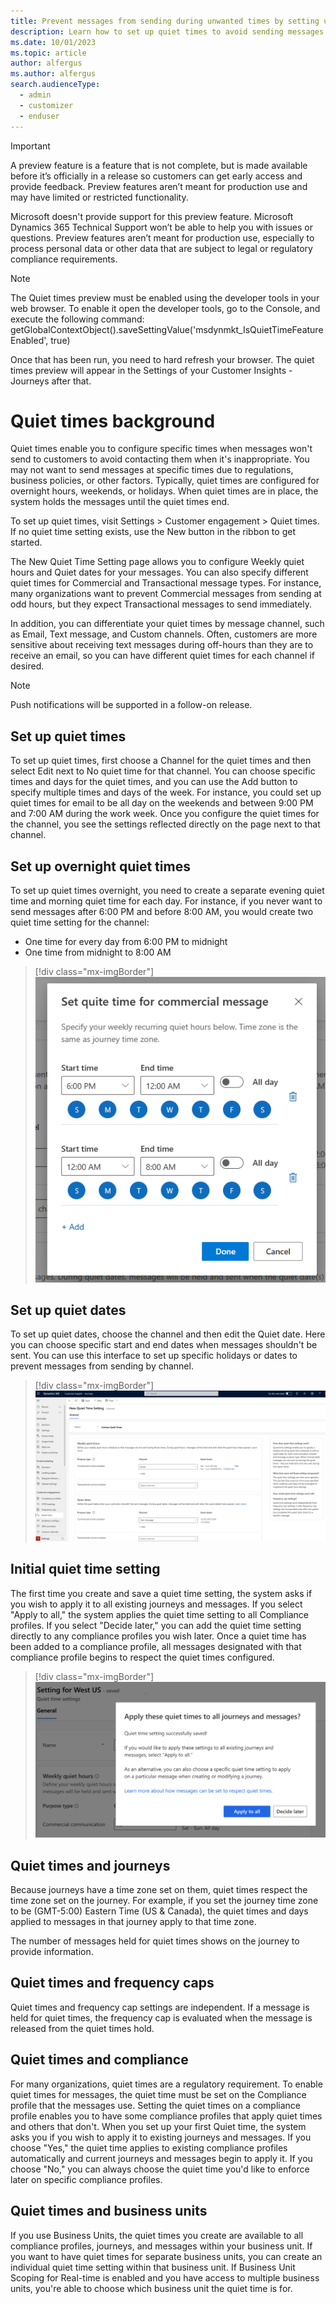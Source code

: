 ```yaml
---
title: Prevent messages from sending during unwanted times by setting up quiet times
description: Learn how to set up quiet times to avoid sending messages during unwanted times
ms.date: 10/01/2023
ms.topic: article
author: alfergus
ms.author: alfergus
search.audienceType: 
  - admin
  - customizer
  - enduser
---
```


>[!IMPORTANT]
> A preview feature is a feature that is not complete, but is made available before it’s officially in a release so customers can get early access and provide feedback. Preview features aren’t meant for production use and may have limited or restricted functionality.
>
> Microsoft doesn't provide support for this preview feature. Microsoft Dynamics 365 Technical Support won’t be able to help you with issues or questions. Preview features aren’t meant for production use, especially to process personal data or other data that are subject to legal or regulatory compliance requirements.

>[!NOTE]
> The Quiet times preview must be enabled using the developer tools in your web browser. To enable it open the developer tools, go to the Console, and execute the following command: getGlobalContextObject().saveSettingValue('msdynmkt_IsQuietTimeFeatureEnabled', true)
>
> Once that has been run, you need to hard refresh your browser. The quiet times preview will appear in the Settings of your Customer Insights - Journeys after that.

# Quiet times background

Quiet times enable you to configure specific times when messages won't send to customers to avoid contacting them when it's inappropriate. You may not want to send messages at specific times due to regulations, business policies, or other factors. Typically, quiet times are configured for overnight hours, weekends, or holidays. When quiet times are in place, the system holds the messages until the quiet times end.

To set up quiet times, visit Settings > Customer engagement > Quiet times. If no quiet time setting exists, use the New button in the ribbon to get started.

The New Quiet Time Setting page allows you to configure Weekly quiet hours and Quiet dates for your messages. You can also specify different quiet times for Commercial and Transactional message types. For instance, many organizations want to prevent Commercial messages from sending at odd hours, but they expect Transactional messages to send immediately.

In addition, you can differentiate your quiet times by message channel, such as Email, Text message, and Custom channels. Often, customers are more sensitive about receiving text messages during off-hours than they are to receive an email, so you can have different quiet times for each channel if desired.

>[!NOTE]
> Push notifications will be supported in a follow-on release.

## Set up quiet times

To set up quiet times, first choose a Channel for the quiet times and then select Edit next to No quiet time for that channel. You can choose specific times and days for the quiet times, and you can use the Add button to specify multiple times and days of the week. For instance, you could set up quiet times for email to be all day on the weekends and between 9:00 PM and 7:00 AM during the work week. Once you configure the quiet times for the channel, you see the settings reflected directly on the page next to that channel.

## Set up overnight quiet times

To set up quiet times overnight, you need to create a separate evening quiet time and morning quiet time for each day. For instance, if you never want to send messages after 6:00 PM and before 8:00 AM, you would create two quiet time setting for the channel:

* One time for every day from 6:00 PM to midnight
* One time from midnight to 8:00 AM

> [!div class="mx-imgBorder"]
> ![Quiet times configured for overnight screenshot.](media/real-time-marketing-quiet-times-overnight.png "Quiet times configured for overnight screenshot")

## Set up quiet dates

To set up quiet dates, choose the channel and then edit the Quiet date. Here you can choose specific start and end dates when messages shouldn't be sent. You can use this interface to set up specific holidays or dates to prevent messages from sending by channel.

> [!div class="mx-imgBorder"]
> ![Configured quiet times screenshot.](media/real-time-marketing-quiet-times-configured.png "Configured quiet times screenshot")

## Initial quiet time setting

The first time you create and save a quiet time setting, the system asks if you wish to apply it to all existing journeys and messages. If you select "Apply to all," the system applies the quiet time setting to all Compliance profiles. If you select "Decide later," you can add the quiet time setting directly to any compliance profiles you wish later. Once a quiet time has been added to a compliance profile, all messages designated with that compliance profile begins to respect the quiet times configured.

> [!div class="mx-imgBorder"]
> ![Initial quiet times setting screenshot.](media/real-time-marketing-quiet-times-initial-save.png "Initial quiet times setting screenshot")

## Quiet times and journeys

Because journeys have a time zone set on them, quiet times respect the time zone set on the journey. For example, if you set the journey time zone to be (GMT-5:00) Eastern Time (US & Canada), the quiet times and days applied to messages in that journey apply to that time zone.

The number of messages held for quiet times shows on the journey to provide information.

## Quiet times and frequency caps

Quiet times and frequency cap settings are independent. If a message is held for quiet times, the frequency cap is evaluated when the message is released from the quiet times hold.

## Quiet times and compliance

For many organizations, quiet times are a regulatory requirement. To enable quiet times for messages, the quiet time must be set on the Compliance profile that the messages use. Setting the quiet times on a compliance profile enables you to have some compliance profiles that apply quiet times and others that don't. When you set up your first Quiet time, the system asks you if you wish to apply it to existing journeys and messages. If you choose "Yes," the quiet time applies to existing compliance profiles automatically and current journeys and messages begin to apply it. If you choose "No," you can always choose the quiet time you'd like to enforce later on specific compliance profiles.

## Quiet times and business units

If you use Business Units, the quiet times you create are available to all compliance profiles, journeys, and messages within your business unit. If you want to have quiet times for separate business units, you can create an individual quiet time setting within that business unit. If Business Unit Scoping for Real-time is enabled and you have access to multiple business units, you're able to choose which business unit the quiet time is for.
